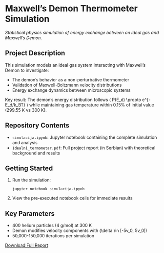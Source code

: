 
# Maxwell’s Demon Thermometer Simulation  
*Statistical physics simulation of energy exchange between an ideal gas and Maxwell’s Demon.*

## Project Description  
This simulation models an ideal gas system interacting with Maxwell’s Demon to investigate:  
- The demon’s behavior as a non-perturbative thermometer  
- Validation of Maxwell-Boltzmann velocity distributions  
- Energy exchange dynamics between microscopic systems  

Key result: The demon’s energy distribution follows \( P(E_d) \propto e^{-E_d/k_BT} \) while maintaining gas temperature within 0.15% of initial value (299.55 K vs 300 K).

## Repository Contents  
- `simulacija.ipynb`: Jupyter notebook containing the complete simulation and analysis  
- `Idealni_termometar.pdf`: Full project report (in Serbian) with theoretical background and results  

## Getting Started  
1. Run the simulation:  
   ```
   jupyter notebook simulacija.ipynb  
   ```  
2. View the pre-executed notebook cells for immediate results  

## Key Parameters  
- 400 helium particles (4 g/mol) at 300 K  
- Demon modifies velocity components with \(\delta \in [-5v_0, 5v_0]\)  
- 50,000-150,000 iterations per simulation  

[Download Full Report](Idealni_termometar.pdf)  
